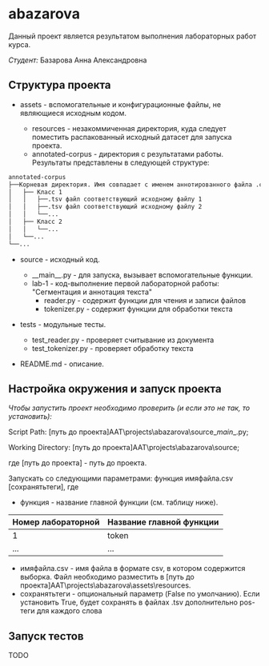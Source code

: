# abazarova

Данный проект является результатом выполнения лабораторных работ курса.

*Студент:* Базарова Анна Александровна

## Структура проекта

* assets - вспомогательные и конфигурационные файлы, не являющиеся исходным кодом.

  * resources - незакоммиченная директория, куда следует поместить распакованный исходный датасет для запуска проекта.
  * annotated-corpus - директория с результатами работы. Результаты представлены в следующей структуре:
  
```sh
annotated-corpus
├──Корневая директория. Имя совпадает с именем аннотированного файла .csv
│   ├── Класс 1
│   │   ├──.tsv файл соответствующий исходному файлу 1 
│   │   ├──.tsv файл соответствующий исходному файлу 2 
│   │   └──...
│   ├── Класс 2
│   │   └──...
│   └──...
└──...
```

* source - исходный код.
  * \_\_main__.py - для запуска, вызывает вспомогательные функции.
  * lab-1 - код-выполнение первой лабораторной работы: "Сегментация и аннотация текста"
    * reader.py - содержит функции для чтения и записи файлов
    * tokenizer.py - содержит функции для обработки текста
 
* tests - модульные тесты.
  * test_reader.py - проверяет считывание из документа
  * test_tokenizer.py - проверяет обработку текста
 
* README.md - описание.

## Настройка окружения и запуск проекта

*Чтобы запустить проект необходимо проверить (и если это не так, то установить):*

Script Path: [путь до проекта]AAT\projects\abazarova\source\__main__.py;

Working Directory: [путь до проекта]AAT\projects\abazarova\source;

где [путь до проекта] - путь до проекта.

Запускать со следующими параметрами: функция имяфайла.csv [сохранятьтеги], где 
* функция - название главной функции (см. таблицу ниже).


| Номер лабораторной | Название главной функции |
|--------------------|--------------------------|
| 1                  | token                    |
| ...                | ...                      |

* имяфайла.csv - имя файла в формате csv, в котором содержится выборка. Файл необходимо разместить в [путь до проекта]AAT\projects\abazarova\assets\resources.
* сохранятьтеги - опциональный параметр (False по умолчанию). Если установить True, будет сохранять в файлах .tsv дополнительно pos-теги для каждого слова

## Запуск тестов

TODO
